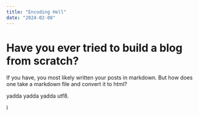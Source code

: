 ```yaml
---
title: "Encoding Hell"
date: "2024-02-08"
---
```


# Have you ever tried to build a blog from scratch? 

If you have, you most likely written your posts in markdown. But how does one take a markdown file and convert it to html?

yadda yadda yadda utf8.

I
